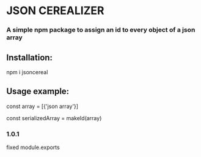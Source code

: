 # JSON CEREALIZER
### A simple npm package to assign an id to every object of a json array

## Installation:
npm i jsoncereal

## Usage example:
const array = [{'json array'}]

const serializedArray = makeId(array)

### 1.0.1
fixed module.exports